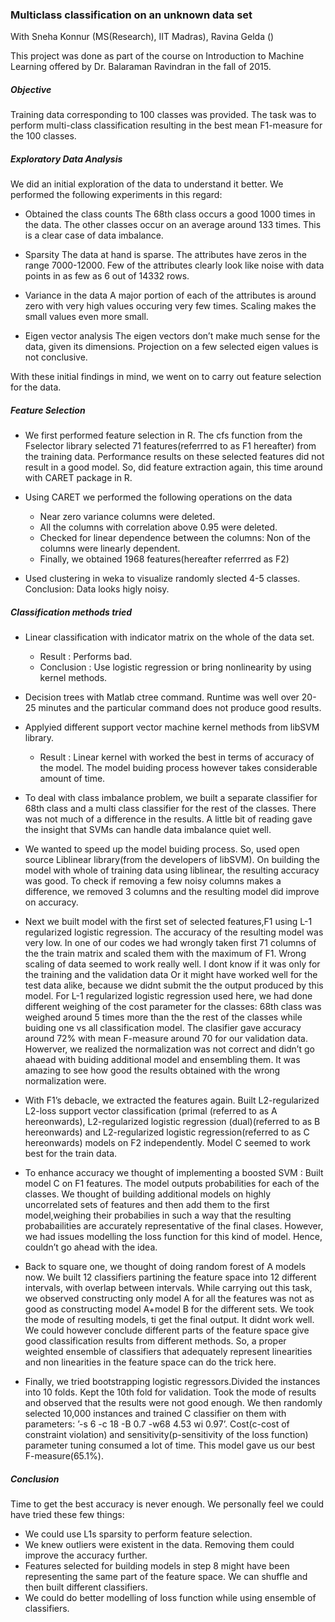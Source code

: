 ### Multiclass classification on an unknown data set 

With Sneha Konnur (MS(Research), IIT Madras), Ravina Gelda ()

This project was done as part of the course on Introduction to Machine Learning offered by Dr. Balaraman Ravindran in the fall of 2015. 

##### Objective
Training data corresponding to 100 classes was provided. The task was to perform multi-class classification resulting in the best mean F1-measure for the 100 classes. 

##### Exploratory Data Analysis
We did an initial exploration of the data to understand it better. We performed the following experiments in this regard:

- Obtained the class counts
The 68th class occurs a good 1000 times in the data. The other classes occur on an average around 133 times. This is a clear case of data imbalance. 
      
- Sparsity
The data at hand is sparse. The attributes have zeros in the range 7000-12000. Few of the attributes clearly look like noise with data points in as few as 6 out of 14332 rows.

- Variance in the data
A major portion of each of the attributes is around zero with very high values occuring very few times. Scaling makes the small values even more small.

- Eigen vector analysis
The eigen vectors don’t make much sense for the data, given its dimensions. Projection on a few selected eigen values is not conclusive. 

With these initial findings in mind, we went on to carry out feature selection for the data. 

##### Feature Selection
- We first performed feature selection in R. The cfs function from the Fselector library selected 71 features(referrred to as F1 hereafter) from the training data. Performance results on these selected features did not result in a good model. So, did feature extraction again, this time around with CARET package in R. 

- Using CARET we performed the following operations on the data
    - Near zero variance columns were deleted.
    - All the columns with correlation above 0.95 were deleted.
    - Checked for linear dependence between the columns: Non of the columns were linearly dependent.
    - Finally, we obtained 1968 features(hereafter referrred as F2)
    
- Used clustering in weka to visualize randomly slected 4-5 classes. Conclusion: Data looks higly noisy. 

##### Classification methods tried
- Linear classification with indicator matrix on the whole of the data set.
    - Result : Performs bad.
    - Conclusion : Use logistic regression or bring nonlinearity by using kernel methods.

- Decision trees with Matlab ctree command. Runtime was well over 20-25 minutes and the particular command does not produce good results.

- Applyied different support vector machine kernel methods from libSVM library.
    - Result : Linear kernel with worked the best in terms of accuracy of the model. The model buiding process however takes considerable amount of time.
    
- To deal with class imbalance problem, we built a separate classifier for 68th class and a multi class classifier for the rest of the classes. There was not much of a difference in the results. A little bit of reading gave the insight that SVMs can handle data imbalance quiet well.

- We wanted to speed up the model buiding process. So, used open source Liblinear library(from the developers of libSVM). On building the model with whole of training data using liblinear, the resulting accuracy was good. To check if removing a few noisy columns makes a difference, we removed 3 columns and the resulting model did improve on accuracy.

- Next we built model with the first set of selected features,F1 using L-1 regularized logistic regression. The accuracy of the resulting model was very low. In one of our codes we had wrongly taken first 71 columns of the the train matrix and scaled them with the maximum of F1. Wrong scaling of data seemed to work really well. I dont know if it was only for the training and the validation data Or it might have worked well for the test data alike, because we didnt submit the the output produced by this model. For L-1 regularized logistic regression used here, we had done different weighing of the cost parameter for the classes: 68th class was weighed around 5 times more than the the rest of the classes while buiding one vs all classification model. The clasifier gave accuracy around 72% with mean F-measure around 70 for our validation data. Howerver, we realized the normalization was not correct and didn’t go ahaead with buiding additional model and ensembling them. It was amazing to see how good the results obtained with the wrong normalization were.

- With F1’s debacle, we extracted the features again. Built L2-regularized L2-loss support vector classification (primal (referred to as A hereonwards), L2-regularized logistic regression (dual)(referred to as B hereonwards) and L2-regularized logistic regression(referred to as C hereonwards) models on F2 independently. Model C seemed to work best for the train data.

- To enhance accuracy we thought of implementing a boosted SVM : Built model C on F1 features. The model outputs probabilities for each of the classes. We thought of building additional models on highly uncorrelated sets of features and then add them to the first model,weighing their probabilies in such a way that the resulting probabailities are accurately representative of the final clases. However, we had issues modelling the loss function for this kind of model. Hence, couldn’t go ahead with the idea.

- Back to square one, we thought of doing random forest of A models now. We built 12 classifiers partining the feature space into 12 different intervals, with overlap between intervals. While carrying out this task, we observed constructing only model A for all the features was not as good as constructing model A+model B for the different sets. We took the mode of resulting models, ti get the final output. It didnt work well. We could however conclude different parts of the feature space give good classification results from different methods. So, a proper weighted ensemble of classifiers that adequately represent linearities and non linearities in the feature space can do the trick here.

- Finally, we tried bootstrapping logistic regressors.Divided the instances into 10 folds. Kept the 10th fold for validation. Took the mode of results and observed that the results were not good enough. We then randomly selected 10,000 instances and trained C classifier on them with parameters: ’-s 6 -c 18 -B 0.7 -w68 4.53 wi 0.97’. Cost(c-cost of constraint violation) and sensitivity(p-sensitivity of the loss function) parameter tuning consumed a lot of time. This model gave us our best F-measure(65.1%).

##### Conclusion
Time to get the best accuracy is never enough. We personally feel we could have tried these few things:
- We could use L1s sparsity to perform feature selection.
- We knew outliers were existent in the data. Removing them could improve the accuracy further.
- Features selected for building models in step 8 might have been representing the same part of the feature space. We can shuffle and then built different classifiers.
- We could do better modelling of loss function while using ensemble of classifiers.
